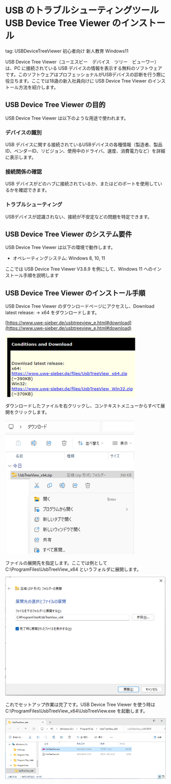 # USB のトラブルシューティングツール USB Device Tree Viewer のインストール
tag: USBDeviceTreeViewer 初心者向け 新人教育 Windows11

USB Device Tree Viewer（ユーエスビー　デバイス　ツリー　ビューワー）は、PC に接続されている USB デバイスの情報を表示する無料のソフトウェアです。このソフトウェアはプロフェッショナルがUSBデバイスの診断を行う際に役立ちます。ここでは18歳の新入社員向けに USB Device Tree Viewer のインストール方法を紹介します。

## USB Device Tree Viewer の目的
USB Device Tree Viewer は以下のような用途で使われます。

### デバイスの識別
USB デバイスに関する接続されているUSBデバイスの各種情報（製造者、製品ID、ベンダーID、リビジョン、使用中のドライバ、速度、消費電力など）を詳細に表示します。

### 接続関係の確認
USB デバイスがどのハブに接続されているか、またはどのポートを使用しているかを確認できます。

### トラブルシューティング
USBデバイスが認識されない、接続が不安定などの問題を特定できます。

## USB Device Tree Viewer のシステム要件
USB Device Tree Viewer は以下の環境で動作します。

- オペレーティングシステム: Windows 8, 10, 11

ここでは USB Device Tree Viewer V3.8.9 を例にして、Windows 11 へのインストール手順を説明します

## USB Device Tree Viewer のインストール手順
USB Device Tree Viewer  のダウンロードページにアクセスし、Download latest release: -> x64 をダウンロードします。

[https://www.uwe-sieber.de/usbtreeview_e.html#download](https://www.uwe-sieber.de/usbtreeview_e.html#download)

![](02_officialsite.png)

ダウンロードしたファイルを右クリックし、コンテキストメニューからすべて展開をクリックします。

![](11_download.png)

ファイルの展開先を指定します。ここでは例として C:\ProgramFiles\UsbTreeView_x64 というフォルダに展開します。

![](21_install.png)

これでセットアップ作業は完了です。USB Device Tree Viewer を使う時は C:\ProgramFiles\UsbTreeView_x64\UsbTreeView.exe を起動します。

![](22_install.png)
